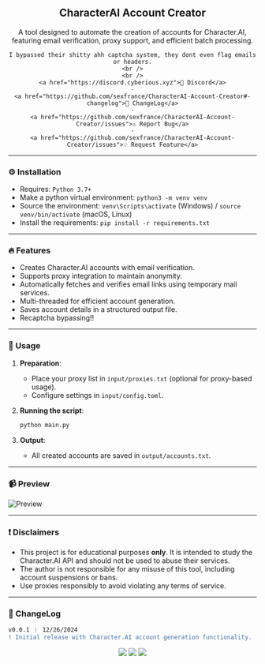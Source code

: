 <div align="center">
  <h2 align="center">CharacterAI Account Creator</h2>
  <p align="center">
    A tool designed to automate the creation of accounts for Character.AI, featuring email verification, proxy support, and efficient batch processing.

    I bypassed their shitty ahh captcha system, they dont even flag emails or headers.
    <br />
    <br />
    <a href="https://discord.cyberious.xyz">💬 Discord</a>
    ·
    <a href="https://github.com/sexfrance/CharacterAI-Account-Creator#-changelog">📜 ChangeLog</a>
    ·
    <a href="https://github.com/sexfrance/CharacterAI-Account-Creator/issues">⚠️ Report Bug</a>
    ·
    <a href="https://github.com/sexfrance/CharacterAI-Account-Creator/issues">💡 Request Feature</a>
  </p>
</div>

---

### ⚙️ Installation

- Requires: `Python 3.7+`
- Make a python virtual environment: `python3 -m venv venv`
- Source the environment: `venv\Scripts\activate` (Windows) / `source venv/bin/activate` (macOS, Linux)
- Install the requirements: `pip install -r requirements.txt`

---

### 🔥 Features

- Creates Character.AI accounts with email verification.
- Supports proxy integration to maintain anonymity.
- Automatically fetches and verifies email links using temporary mail services.
- Multi-threaded for efficient account generation.
- Saves account details in a structured output file.
- Recaptcha bypassing!!

---

### 📝 Usage

1. **Preparation**:
   - Place your proxy list in `input/proxies.txt` (optional for proxy-based usage).
   - Configure settings in `input/config.toml`.

2. **Running the script**:
   ```bash
   python main.py
   ```

3. **Output**:
   - All created accounts are saved in `output/accounts.txt`.

---

### 📹 Preview

![Preview](https://i.imgur.com/AgOxIQI.gif)

---

### ❗ Disclaimers

- This project is for educational purposes **only**. It is intended to study the Character.AI API and should not be used to abuse their services.
- The author is not responsible for any misuse of this tool, including account suspensions or bans.
- Use proxies responsibly to avoid violating any terms of service.

---

### 📜 ChangeLog

```diff
v0.0.1 ⋮ 12/26/2024
! Initial release with Character.AI account generation functionality.
```

<p align="center">
  <img src="https://img.shields.io/github/license/sexfrance/CharacterAI-Account-Creator.svg?style=for-the-badge&labelColor=black&color=f429ff&logo=IOTA"/>
  <img src="https://img.shields.io/github/stars/sexfrance/CharacterAI-Account-Creator.svg?style=for-the-badge&labelColor=black&color=f429ff&logo=IOTA"/>
  <img src="https://img.shields.io/github/languages/top/sexfrance/CharacterAI-Account-Creator.svg?style=for-the-badge&labelColor=black&color=f429ff&logo=python"/>
</p>

